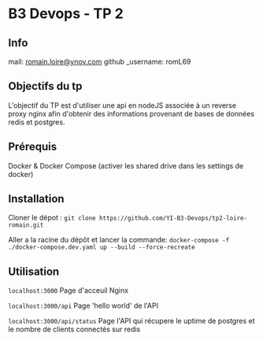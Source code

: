 # B3 Devops - TP 2
## Info
mail: romain.loire@ynov.com
github _username: romL69

## Objectifs du tp

L'objectif du TP est d'utiliser une api en nodeJS associée à un reverse proxy nginx afin d'obtenir des informations provenant de bases de données redis et postgres.

## Prérequis

Docker & Docker Compose (activer les shared drive dans les settings de docker)


## Installation

Cloner le dépot : `git clone https://github.com/YI-B3-Devops/tp2-loire-romain.git`

Aller a la racine du dépôt et lancer la commande: `docker-compose -f ./docker-compose.dev.yaml up --build --force-recreate`

## Utilisation

`localhost:3000` Page d'acceuil Nginx

`localhost:3000/api` Page  'hello world' de l'API 

`localhost:3000/api/status` Page l'API qui récupere le uptime de postgres et le nombre de clients connectés sur redis
